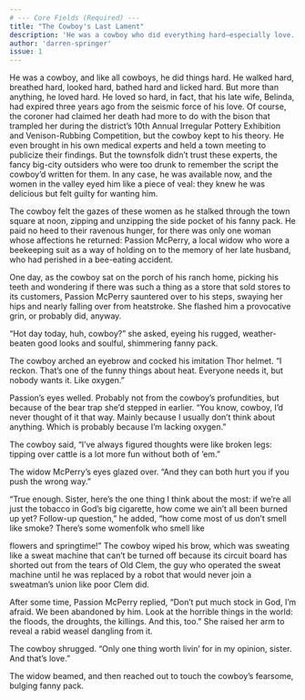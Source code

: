 ```yaml
---
# --- Core Fields (Required) ---
title: "The Cowboy's Last Lament"
description: 'He was a cowboy who did everything hard—especially love. After his wife’s unfortunate demise-by-bison, he sets his sights on a local widow in a beekeeping suit, all while pondering life’s great mysteries from behind his imitation Thor helmet. A story where the fanny pack is as soulful as the hero.'
author: 'darren-springer'
issue: 1
---
```

He was a cowboy, and like all cowboys, he did things hard. He walked hard, breathed hard, looked hard, bathed hard and licked hard. But more than anything, he loved hard. He loved so hard, in fact, that his late wife, Belinda, had expired three years ago from the seismic force of his love. Of course, the coroner had claimed her death had more to do with the bison that trampled her during the district’s 10th Annual Irregular Pottery Exhibition and Venison-Rubbing Competition, but the cowboy kept to his theory. He even brought in his own medical experts and held a town meeting to publicize their findings. But the townsfolk didn’t trust these experts, the fancy big-city outsiders who were too drunk to remember the script the cowboy’d written for them. In any case, he was available now, and the women in the valley eyed him like a piece of veal: they knew he was delicious but felt guilty for wanting him.

The cowboy felt the gazes of these women as he stalked through the town square at noon, zipping and unzipping the side pocket of his fanny pack. He paid no heed to their ravenous hunger, for there was only one woman whose affections he returned: Passion McPerry, a local widow who wore a beekeeping suit as a way of holding on to the memory of her late husband, who had perished in a bee-eating accident.

One day, as the cowboy sat on the porch of his ranch home, picking his teeth and wondering if there was such a thing as a store that sold stores to its customers, Passion McPerry sauntered over to his steps, swaying her hips and nearly falling over from heatstroke. She flashed him a provocative grin, or probably did, anyway.

“Hot day today, huh, cowboy?” she asked, eyeing his rugged, weather-beaten good looks and soulful, shimmering fanny pack.

The cowboy arched an eyebrow and cocked his imitation Thor helmet. “I reckon. That’s one of the funny things about heat. Everyone needs it, but nobody wants it. Like oxygen.”

Passion’s eyes welled. Probably not from the cowboy’s profundities, but because of the bear trap she’d stepped in earlier. “You know, cowboy, I’d never thought of it that way. Mainly because I usually don’t think about anything. Which is probably because I’m lacking oxygen.”

The cowboy said, “I’ve always figured thoughts were like broken legs: tipping over cattle is a lot more fun without both of ’em.”

The widow McPerry’s eyes glazed over. “And they can both hurt you if you push the wrong way.”

“True enough. Sister, here’s the one thing I think about the most: if we’re all just the tobacco in God’s big cigarette, how come we ain’t all been burned up yet? Follow-up question,” he added, “how come most of us don’t smell like smoke? There’s some womenfolk who smell like

flowers and springtime!” The cowboy wiped his brow, which was sweating like a sweat machine that can’t be turned off because its circuit board has shorted out from the tears of Old Clem, the guy who operated the sweat machine until he was replaced by a robot that would never join a sweatman’s union like poor Clem did.

After some time, Passion McPerry replied, “Don’t put much stock in God, I’m afraid. We been abandoned by him. Look at the horrible things in the world: the floods, the droughts, the killings. And this, too.” She raised her arm to reveal a rabid weasel dangling from it.

The cowboy shrugged. “Only one thing worth livin’ for in my opinion, sister. And that’s love.”

The widow beamed, and then reached out to touch the cowboy’s fearsome, bulging fanny pack.

